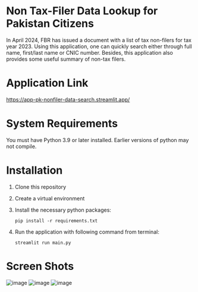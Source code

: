 # Non Tax-Filer Data Lookup for Pakistan Citizens
In April 2024, FBR has issued a document with a list of tax non-filers for tax year 2023.
Using this application, one can quickly search either through full name, first/last name or CNIC number. Besides, this application also provides some useful summary of non-tax filers.

# Application Link
https://app-pk-nonfiler-data-search.streamlit.app/

# System Requirements
You must have Python 3.9 or later installed. Earlier versions of python may not compile.

# Installation
1.  Clone this repository
2. Create a virtual environment
3. Install the necessary python packages:

   `pip install -r requirements.txt`
5. Run the application with following command from terminal:

   `streamlit run main.py`

# Screen Shots
![image](https://github.com/mzeeshanaltaf/streamlit-pk-nonfiler-eda/assets/154883001/1783ec2a-48b9-4185-85d7-543607b63066)
![image](https://github.com/mzeeshanaltaf/streamlit-pk-nonfiler-eda/assets/154883001/0c90a770-e23f-4f76-84c8-1b56400f7df6)
![image](https://github.com/mzeeshanaltaf/streamlit-pk-nonfiler-eda/assets/154883001/e570e20e-a19d-40e7-ba59-121151988c8f)

